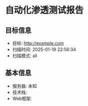 # 自动化渗透测试报告

## 目标信息
- 目标: http://example.com
- 扫描时间: 2025-01-19 22:56:34
- 扫描模式: all

## 基本信息
- 服务器: 未知
- 技术栈: 
- Web框架: 

